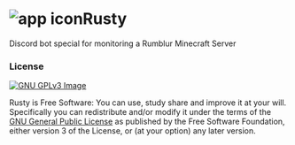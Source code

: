 # ![app icon](https://emojipedia-us.s3.dualstack.us-west-1.amazonaws.com/thumbs/160/google/3/cat_1f408.png)Rusty
Discord bot special for monitoring a Rumblur Minecraft Server

### License
[![GNU GPLv3 Image](https://www.gnu.org/graphics/gplv3-127x51.png)](http://www.gnu.org/licenses/gpl-3.0.en.html)  

Rusty is Free Software: You can use, study share and improve it at your
will. Specifically you can redistribute and/or modify it under the terms of the
[GNU General Public License](https://www.gnu.org/licenses/gpl.html) as
published by the Free Software Foundation, either version 3 of the License, or
(at your option) any later version.

